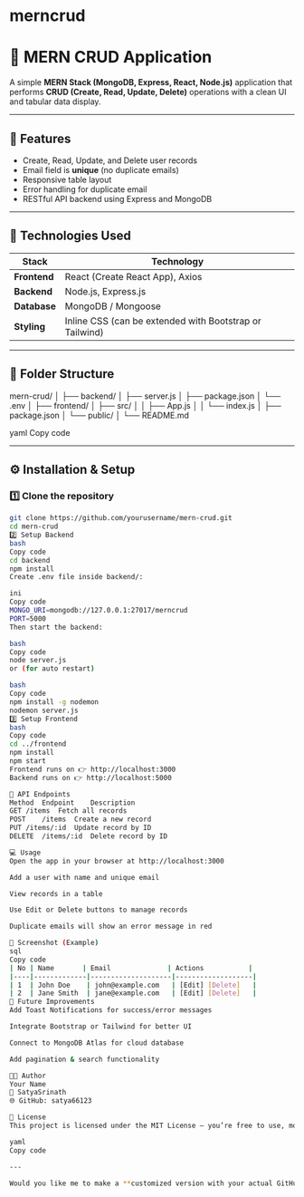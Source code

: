 # merncrud
# 🧠 MERN CRUD Application

A simple **MERN Stack (MongoDB, Express, React, Node.js)** application that performs **CRUD (Create, Read, Update, Delete)** operations with a clean UI and tabular data display.

---

## 🚀 Features

- Create, Read, Update, and Delete user records
- Email field is **unique** (no duplicate emails)
- Responsive table layout
- Error handling for duplicate email
- RESTful API backend using Express and MongoDB

---

## 🧩 Technologies Used

| Stack | Technology |
|--------|-------------|
| **Frontend** | React (Create React App), Axios |
| **Backend** | Node.js, Express.js |
| **Database** | MongoDB / Mongoose |
| **Styling** | Inline CSS (can be extended with Bootstrap or Tailwind) |

---

## 📁 Folder Structure

mern-crud/
│
├── backend/
│ ├── server.js
│ ├── package.json
│ └── .env
│
├── frontend/
│ ├── src/
│ │ ├── App.js
│ │ └── index.js
│ ├── package.json
│ └── public/
│
└── README.md

yaml
Copy code

---

## ⚙️ Installation & Setup

### 1️⃣ Clone the repository
```bash
git clone https://github.com/yourusername/mern-crud.git
cd mern-crud
2️⃣ Setup Backend
bash
Copy code
cd backend
npm install
Create .env file inside backend/:

ini
Copy code
MONGO_URI=mongodb://127.0.0.1:27017/merncrud
PORT=5000
Then start the backend:

bash
Copy code
node server.js
or (for auto restart)

bash
Copy code
npm install -g nodemon
nodemon server.js
3️⃣ Setup Frontend
bash
Copy code
cd ../frontend
npm install
npm start
Frontend runs on 👉 http://localhost:3000
Backend runs on 👉 http://localhost:5000

🧠 API Endpoints
Method	Endpoint	Description
GET	/items	Fetch all records
POST	/items	Create a new record
PUT	/items/:id	Update record by ID
DELETE	/items/:id	Delete record by ID

💻 Usage
Open the app in your browser at http://localhost:3000

Add a user with name and unique email

View records in a table

Use Edit or Delete buttons to manage records

Duplicate emails will show an error message in red

📸 Screenshot (Example)
sql
Copy code
| No | Name       | Email              | Actions           |
|----|-------------|--------------------|-------------------|
| 1  | John Doe    | john@example.com   | [Edit] [Delete]   |
| 2  | Jane Smith  | jane@example.com   | [Edit] [Delete]   |
🧱 Future Improvements
Add Toast Notifications for success/error messages

Integrate Bootstrap or Tailwind for better UI

Connect to MongoDB Atlas for cloud database

Add pagination & search functionality

👨‍💻 Author
Your Name
📧 SatyaSrinath
🌐 GitHub: satya66123

🪪 License
This project is licensed under the MIT License — you’re free to use, modify, and distribute it.

yaml
Copy code

---

Would you like me to make a **customized version with your actual GitHub username and project name** (so you can copy-paste and push directly)?







